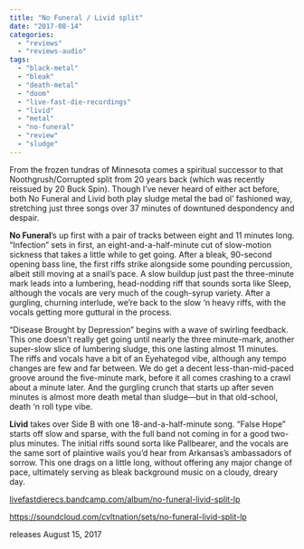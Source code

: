```yaml
---
title: "No Funeral / Livid split"
date: "2017-08-14"
categories: 
  - "reviews"
  - "reviews-audio"
tags: 
  - "black-metal"
  - "bleak"
  - "death-metal"
  - "doom"
  - "live-fast-die-recordings"
  - "livid"
  - "metal"
  - "no-funeral"
  - "review"
  - "sludge"
---
```


From the frozen tundras of Minnesota comes a spiritual successor to that Noothgrush/Corrupted split from 20 years back (which was recently reissued by 20 Buck Spin). Though I’ve never heard of either act before, both No Funeral and Livid both play sludge metal the bad ol’ fashioned way, stretching just three songs over 37 minutes of downtuned despondency and despair.

**No Funeral**’s up first with a pair of tracks between eight and 11 minutes long. “Infection” sets in first, an eight-and-a-half-minute cut of slow-motion sickness that takes a little while to get going. After a bleak, 90-second opening bass line, the first riffs strike alongside some pounding percussion, albeit still moving at a snail’s pace. A slow buildup just past the three-minute mark leads into a lumbering, head-nodding riff that sounds sorta like Sleep, although the vocals are very much of the cough-syrup variety. After a gurgling, churning interlude, we’re back to the slow ‘n heavy riffs, with the vocals getting more guttural in the process.

“Disease Brought by Depression” begins with a wave of swirling feedback. This one doesn’t really get going until nearly the three minute-mark, another super-slow slice of lumbering sludge, this one lasting almost 11 minutes. The riffs and vocals have a bit of an Eyehategod vibe, although any tempo changes are few and far between. We do get a decent less-than-mid-paced groove around the five-minute mark, before it all comes crashing to a crawl about a minute later. And the gurgling crunch that starts up after seven minutes is almost more death metal than sludge—but in that old-school, death ‘n roll type vibe.

**Livid** takes over Side B with one 18-and-a-half-minute song. “False Hope” starts off slow and sparse, with the full band not coming in for a good two-plus minutes. The initial riffs sound sorta like Pallbearer, and the vocals are the same sort of plaintive wails you’d hear from Arkansas’s ambassadors of sorrow. This one drags on a little long, without offering any major change of pace, ultimately serving as bleak background music on a cloudy, dreary day.

[livefastdierecs.bandcamp.com/album/no-funeral-livid-split-lp](https://livefastdierecs.bandcamp.com/album/no-funeral-livid-split-lp)

https://soundcloud.com/cvltnation/sets/no-funeral-livid-split-lp

releases August 15, 2017
